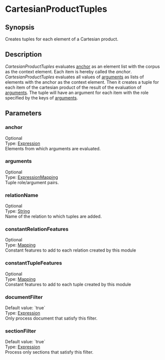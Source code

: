 <h1 class="module">CartesianProductTuples</h1>

## Synopsis

Creates tuples for each element of a Cartesian product.

## Description

*CartesianProductTuples* evaluates <a href="#anchor" class="param">anchor</a> as an element list with the corpus as the context element. Each item is hereby called the *anchor*. *CartesianProductTuples* evaluates all values of <a href="#arguments" class="param">arguments</a> as lists of elements with the anchor as the context element. Then it creates a tuple for each item of the cartesian product of the result of the evaluation of <a href="#arguments" class="param">arguments</a>. The tuple will have an argument for each item with the role specified by the keys of <a href="#arguments" class="param">arguments</a>.

## Parameters

<a name="anchor">

### anchor

<div class="param-level param-level-optional">Optional
</div>
<div class="param-type">Type: <a href="../converter/alvisnlp.corpus.expressions.Expression" class="converter">Expression</a>
</div>
Elements from which arguments are evaluated.

<a name="arguments">

### arguments

<div class="param-level param-level-optional">Optional
</div>
<div class="param-type">Type: <a href="../converter/alvisnlp.module.types.ExpressionMapping" class="converter">ExpressionMapping</a>
</div>
Tuple role/argument pairs.

<a name="relationName">

### relationName

<div class="param-level param-level-optional">Optional
</div>
<div class="param-type">Type: <a href="../converter/java.lang.String" class="converter">String</a>
</div>
Name of the relation to which tuples are added.

<a name="constantRelationFeatures">

### constantRelationFeatures

<div class="param-level param-level-optional">Optional
</div>
<div class="param-type">Type: <a href="../converter/alvisnlp.module.types.Mapping" class="converter">Mapping</a>
</div>
Constant features to add to each relation created by this module

<a name="constantTupleFeatures">

### constantTupleFeatures

<div class="param-level param-level-optional">Optional
</div>
<div class="param-type">Type: <a href="../converter/alvisnlp.module.types.Mapping" class="converter">Mapping</a>
</div>
Constant features to add to each tuple created by this module

<a name="documentFilter">

### documentFilter

<div class="param-level param-level-default-value">Default value: `true`
</div>
<div class="param-type">Type: <a href="../converter/alvisnlp.corpus.expressions.Expression" class="converter">Expression</a>
</div>
Only process document that satisfy this filter.

<a name="sectionFilter">

### sectionFilter

<div class="param-level param-level-default-value">Default value: `true`
</div>
<div class="param-type">Type: <a href="../converter/alvisnlp.corpus.expressions.Expression" class="converter">Expression</a>
</div>
Process only sections that satisfy this filter.

